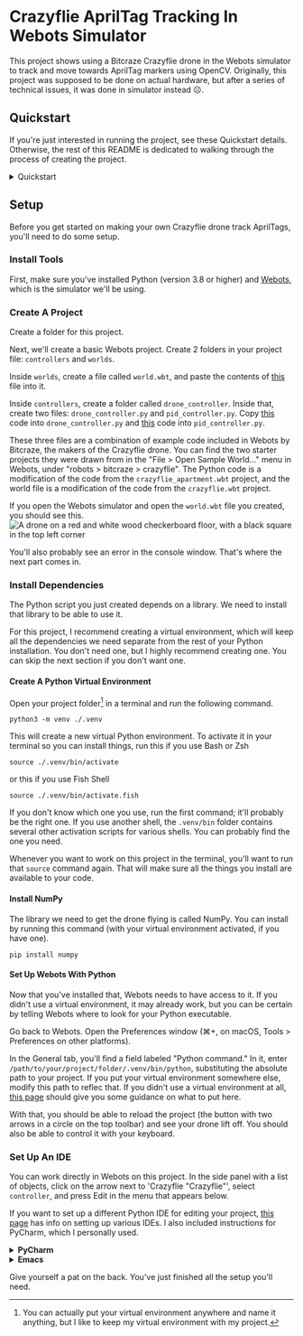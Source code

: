 # Crazyflie AprilTag Tracking In Webots Simulator

This project shows using a Bitcraze Crazyflie drone in the Webots simulator 
to track and move towards AprilTag markers using OpenCV.
Originally, this project was supposed to be done on actual hardware, 
but after a series of technical issues, it was done in simulator instead ☹️.

## Quickstart
If you're just interested in running the project, see these Quickstart details. 
Otherwise, the rest of this README is dedicated to walking through the process of creating the project.
<details><summary>Quickstart</summary>
These instructions will get you up and running with this project quickly so you can see it working.
Read the rest of the README if you want to understand how it works.

Make sure you've installed
1. [Webots](https://www.cyberbotics.com/doc/guide/installation-procedure)
2. Python

Clone the project.
```shell
git clone https://github.com/BruceMcRooster/crazyflie-apriltag-tracking.git
cd crazyflie-apriltag-tracking
```

Next, install the Python dependencies for the project.
I recommend first creating a virtual environment, but you can do it without one.

<details><summary>Creating a Python virtual environment</summary>
First, create the virtual environment.
```shell
python3 -m venv ./.venv
```
Then activate it for your shell. 
All Python commands you execute will be run in this virtual environment,
keeping your global installation clean of dependencies.
Several different activation scripts will be created, so choose the one that's right for your shell.

**Bash/Zsh**
```shell
source ./.venv/bin/activate
```
**Fish**
```shell
source ./.venv/bin/activate.fish
```
Then continue the dependency installation with this activated.
If you ever need to close the terminal, reactivate by running the `source` command again.

To deactivate this virtual environment, run `deactivate`.
</details>

Run this to install all the dependencies you'll need.
```shell
pip install -r requirements.txt
```

Next, open Webots.

If you have not used Python in Webots before, you might need to set it up.
Follow [these](https://cyberbotics.com/doc/guide/using-python) instructions. 
If you created a virtual environment for the project in the previous step, 
you can point to the Python executable in the .venv folder from the settings window.

```/path/to/crazyflie-apriltag-tracking/.venv/bin/python```

Finally, open the world (`path/to/crazyflie-apriltag-tracking/worlds/world.wbt`) in Webots and hit run.
If you focus on the screen, you should be able to move the AprilTag.
Arrows keys move the AprilTag side to side, W and S move it up and down, and Q and E rotate it.
The drone should track this movement accordingly, or start looking for it if it loses tracking.

</details>

## Setup
Before you get started on making your own Crazyflie drone track AprilTags, you'll need to do some setup.

### Install Tools
First, make sure you've installed Python (version 3.8 or higher) and [Webots](https://www.cyberbotics.com/doc/guide/installation-procedure),
which is the simulator we'll be using.

### Create A Project
Create a folder for this project.

Next, we'll create a basic Webots project.
Create 2 folders in your project file: `controllers` and `worlds`.

Inside `worlds`, create a file called `world.wbt`, and paste the contents of 
[this](https://github.com/BruceMcRooster/crazyflie-apriltag-tracking/blob/241355c74062701479ea734ecbaa26e922c0252f/worlds/world.wbt)
file into it.

Inside `controllers`, create a folder called `drone_controller`.
Inside that, create two files: `drone_controller.py` and `pid_controller.py`.
Copy [this](https://github.com/BruceMcRooster/crazyflie-apriltag-tracking/blob/241355c74062701479ea734ecbaa26e922c0252f/controllers/drone_controller/drone_controller.py)
code into `drone_controller.py` and [this](https://github.com/BruceMcRooster/crazyflie-apriltag-tracking/blob/241355c74062701479ea734ecbaa26e922c0252f/controllers/drone_controller/pid_controller.py)
code into `pid_controller.py`.

These three files are a combination of example code included in Webots by Bitcraze, the makers of the Crazyflie drone.
You can find the two starter projects they were drawn from in the "File > Open Sample World..." menu in Webots,
under "robots > bitcraze > crazyflie". 
The Python code is a modification of the code from the `crazyflie_apartment.wbt` project,
and the world file is a modification of the code from the `crazyflie.wbt` project.

If you open the Webots simulator and open the `world.wbt` file you created, you should see this.
![A drone on a red and white wood checkerboard floor, with a black square in the top left corner](Pictures/new_world.png)

You'll also probably see an error in the console window. That's where the next part comes in.

### Install Dependencies
The Python script you just created depends on a library. 
We need to install that library to be able to use it.

For this project, I recommend creating a virtual environment, 
which will keep all the dependencies we need separate from the rest of your Python installation.
You don't need one, but I highly recommend creating one. 
You can skip the next section if you don't want one.

#### Create A Python Virtual Environment
Open your project folder[^1] in a terminal and run the following command.
```shell
python3 -m venv ./.venv
```
This will create a new virtual Python environment. 
To activate it in your terminal so you can install things, run this if you use Bash or Zsh
```shell
source ./.venv/bin/activate
```
or this if you use Fish Shell
```shell
source ./.venv/bin/activate.fish
```
If you don't know which one you use, run the first command; it'll probably be the right one. 
If you use another shell, the `.venv/bin` folder contains several other activation scripts for various shells.
You can probably find the one you need.

Whenever you want to work on this project in the terminal, you'll want to run that `source` command again.
That will make sure all the things you install are available to your code.

[^1]: You can actually put your virtual environment anywhere and name it anything, 
but I like to keep my virtual environment with my project.

#### Install NumPy
The library we need to get the drone flying is called NumPy. 
You can install by running this command (with your virtual environment activated, if you have one).
```shell
pip install numpy
```

#### Set Up Webots With Python
Now that you've installed that, Webots needs to have access to it.
If you didn't use a virtual environment, it may already work, 
but you can be certain by telling Webots where to look for your Python executable.

Go back to Webots. Open the Preferences window (⌘+, on macOS, Tools > Preferences on other platforms).

In the General tab, you'll find a field labeled "Python command." 
In it, enter `/path/to/your/project/folder/.venv/bin/python`, substituting the absolute path to your project.
If you put your virtual environment somewhere else, modify this path to reflec that.
If you didn't use a virtual environment at all, [this page](https://cyberbotics.com/doc/guide/using-python)
should give you some guidance on what to put here.

With that, you should be able to reload the project (the button with two arrows in a circle on the top toolbar)
and see your drone lift off. You should also be able to control it with your keyboard.

### Set Up An IDE
You can work directly in Webots on this project. 
In the side panel with a list of objects, click on the arrow next to 'Crazyflie "Crazyflie"',
select `controller`, and press Edit in the menu that appears below.

If you want to set up a different Python IDE for editing your project, [this page](https://cyberbotics.com/doc/guide/using-your-ide)
has info on setting up various IDEs. I also included instructions for PyCharm, which I personally used.
<details><summary><b>PyCharm</b></summary>
In the main settings window, under "Project: [Your Project Name]", select "Python Interpreter".
Hit "Add Interpreter > Add Local Interpeter...". Then click "Select existing" 
and set the "Python path" to `/path/to/your/virtual_environment/bin/python`.

After that go watch (and give a like to) [this video](https://www.youtube.com/watch?v=t6ZSB5cGZdQ&t=225)
that someone made on the full setup process. I found it useful through to about the 7-minute mark.
It is done for macOS, but it's likely a similar process on other platforms.

If you prefer to read, it is almost identical to the [aforementioned setup page](https://cyberbotics.com/doc/guide/using-your-ide#pycharm).
</details>

<details><summary><b>Emacs</b></summary>
Sorry Chris, I'm not figuring out how to make this one work just for you.
</details>

Give yourself a pat on the back. You've just finished all the setup you'll need.

